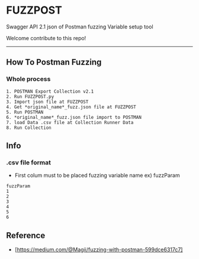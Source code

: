# FUZZPOST

Swagger API 2.1 json of Postman fuzzing Variable setup tool


Welcome contribute to this repo!

---

## How To Postman Fuzzing


### Whole process
```
1. POSTMAN Export Collection v2.1 
2. Run FUZZPOST.py 
3. Import json file at FUZZPOST
4. Get *original_name*_fuzz.json file at FUZZPOST
5. Run POSTMAN
6. *original_name*_fuzz.json file import to POSTMAN
7. load Data .csv file at Collection Runner Data
8. Run Collection
```

## Info


### .csv file format 
- First colum must to be placed fuzzing variable name ex) fuzzParam

```
fuzzParam
1
2
3
4
5
6
```

## Reference
- [https://medium.com/@Magii/fuzzing-with-postman-599dce6317c7]
